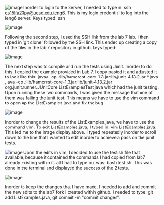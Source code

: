 ![image](https://cdn.discordapp.com/attachments/974137838180380672/1180986728295694388/Screenshot_2023-11-26_at_5.37.21_PM.png?ex=657f6a99&is=656cf599&hm=241561648a4c40dc2347f9d50ef8c4e7556545724465d2929860d5dcdb6e1877&)
Inorder to login to the Server, I needed to type in: ssh cs15lfa23py@ucsd.edu.ieng6. This is my login credential to log into the ieng6 server.
Keys typed: ssh 

![image](https://cdn.discordapp.com/attachments/974137838180380672/1180986727695929457/Screenshot_2023-11-26_at_5.33.35_PM.png?ex=657f6a99&is=656cf599&hm=4c37840802ea65f7628cf2c1ce0ac4ab5c6bbd1ac8dd2b59c1afae62db08a2ad&)

Following the second step, I used the SSH link from the lab 7 lab. I then typed in 'git clone' followed by the SSH link. This ended up creating a copy of the files in the lab 7 repository in github.
keys typed: 

![image](https://cdn.discordapp.com/attachments/974137838180380672/1180986682070282380/Screenshot_2023-11-26_at_6.04.50_PM.png?ex=657f6a8e&is=656cf58e&hm=7c1ac0f7511326abc06d691d89db53c04679693a4da3c7ab655130df63e92e34&)

The next step was to compile and run the tests using Junit. Inorder to do this, I copied the example provided in Lab 7. I copy pasted it and adjusted it to look like this: javac -cp .:lib/hamcrest-core-1.3.jar:lib/junit-4.13.2.jar *.java , ava -cp .:lib/hamcrest-core-1.3.jar:lib/junit-4.13.2.jar org.junit.runner.JUnitCore ListExamplesTest.java which had the junit testing. Upon running these two commands, I was given the message that one of them was failing the junit test. This means we have to use the vim command to open up the ListExamples.java and fix the bug

![image](https://cdn.discordapp.com/attachments/974137838180380672/1180986682422595695/Screenshot_2023-11-26_at_6.36.26_PM.png?ex=657f6a8e&is=656cf58e&hm=82f3cae01b14d114d3d62845e8423a19830e3388cbfcc9baacea147995cef15c&)

Inorder to change the results of the ListExamples.java, we have to use the command vim. To edit ListExamples.java, I typed in: vim ListExamples.java. This led me to the image display above. I typed <j> repeatedly inorder to scroll down to the line that I wanted to edit inorder to achieve a pass on the junit tests.

![image](https://cdn.discordapp.com/attachments/974137838180380672/1180986683278229544/Screenshot_2023-11-26_at_6.37.10_PM.png?ex=657f6a8e&is=656cf58e&hm=d419994afada827fb95225540dff232943ade8a00b6d340b5c674aa2793c2204&)
Upon the edits in vim, I decided to use the test.sh file that available, because it contained the commands I had copied from lab7 already existing within it. all I had to type out was: bash test.sh. This was done in the terminal and displayed the success of the 2 tests.

![image](https://cdn.discordapp.com/attachments/974137838180380672/1180986683617980538/Screenshot_2023-11-26_at_6.44.16_PM.png?ex=657f6a8f&is=656cf58f&hm=78318e7eb4e3e5adb19618c2143abdad2fcec35317cb2f244daf50c575cd8d2f&)

Inorder to keep the changes that I have made, I needed to add and commit the new edits to the lab7 fork I created within github. I needed to type: git add ListExamples.java, git commit -m "commit changes".



